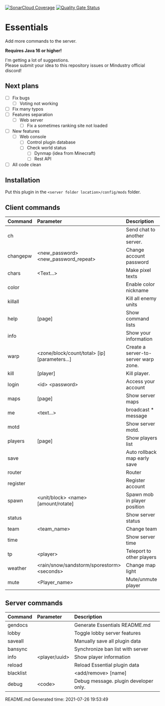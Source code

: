[![SonarCloud Coverage](https://sonarcloud.io/api/project_badges/measure?project=Kieaer_Essentials&metric=coverage)](https://sonarcloud.io/component_measures/metric/coverage/list?id=Kieaer_Essentials) [![Quality Gate Status](https://sonarcloud.io/api/project_badges/measure?project=Kieaer_Essentials&metric=alert_status)](https://sonarcloud.io/dashboard?id=Kieaer_Essentials)
# Essentials
Add more commands to the server.

**__Requires Java 16 or higher!__**

I'm getting a lot of suggestions.<br>
Please submit your idea to this repository issues or Mindustry official discord!

## Next plans
- [ ] Fix bugs
  - [ ] Voting not working
- [ ] Fix many typos
- [ ] Features separation
  - [ ] Web server
    - [ ] Fix a sometimes ranking site not loaded
- [ ] New features
  - [ ] Web console
    - [ ] Control plugin database
    - [ ] Check world status
      - [ ] Dynmap (idea from Minecraft)
      - [ ] Rest API
- [ ] All code clean

## Installation

Put this plugin in the ``<server folder location>/config/mods`` folder.

## Client commands
| Command | Parameter | Description |
|:---|:---|:--- |
| ch |  | Send chat to another server. |
| changepw | &lt;new_password&gt; &lt;new_password_repeat&gt; | Change account password |
| chars | &lt;Text...&gt; | Make pixel texts |
| color |  | Enable color nickname |
| killall |  | Kill all enemy units |
| help | [page] | Show command lists |
| info |  | Show your information |
| warp | &lt;zone/block/count/total&gt; [ip] [parameters...] | Create a server-to-server warp zone. |
| kill | [player] | Kill player. |
| login | &lt;id&gt; &lt;password&gt; | Access your account |
| maps | [page] | Show server maps |
| me | &lt;text...&gt; | broadcast * message |
| motd |  | Show server motd. |
| players | [page] | Show players list |
| save |  | Auto rollback map early save |
| router |  | Router |
| register |  | Register account |
| spawn | &lt;unit/block&gt; &lt;name&gt; [amount/rotate] | Spawn mob in player position |
| status |  | Show server status |
| team | &lt;team_name&gt; | Change team |
| time |  | Show server time |
| tp | &lt;player&gt; | Teleport to other players |
| weather | &lt;rain/snow/sandstorm/sporestorm&gt; &lt;seconds&gt; | Change map light |
| mute | &lt;Player_name&gt; | Mute/unmute player |

## Server commands
| Command | Parameter | Description |
|:---|:---|:--- |
| gendocs |  | Generate Essentials README.md |
| lobby |  | Toggle lobby server features |
| saveall |  | Manually save all plugin data |
| bansync |  | Synchronize ban list with server |
| info | &lt;player/uuid&gt; | Show player information |
| reload |  | Reload Essential plugin data |
| blacklist |  | <add/remove> [name] |
| debug | &lt;code&gt; | Debug message. plugin developer only. |

README.md Generated time: 2021-07-26 19:53:49